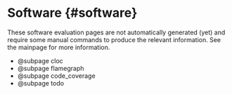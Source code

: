 Software {#software}
============

These software evaluation pages are not automatically generated (yet) and require some manual commands to produce the relevant information. See the mainpage for more information.
- @subpage cloc
- @subpage flamegraph
- @subpage code_coverage
- @subpage todo
